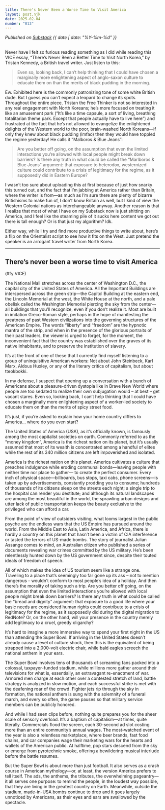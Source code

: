 ```yaml
---
title: There's Never Been a Worse Time to Visit America
layout: post.njk
date: 2025-02-04
number: "013"
---
```


*Published on [Substack](https://jwokim.substack.com/p/cant-with-this-orientalism-theres) {{ date | date: "%Y-%m-%d" }}*

\
Never have I felt so furious reading something as I did while reading this VICE essay, “There’s Never Been a Better Time to Visit North Korea,” by Tristan Kennedy, a British travel writer. Just listen to this:

> Even so, looking back, I can’t help thinking that I could have chosen a marginally more enlightening aspect of anglo-saxon culture to educate them on than the merits of black pudding in the morning.

Ew. Exhibited here is the commonly patronizing tone of some white British dude. But I guess you can’t expect a leopard to change its spots. Throughout the entire piece, Tristan the Free Thinker is not so interested in any real engagement with North Koreans; he’s more focused on treating it like an amusement park (“It’s like a time capsule, a sort of living, breathing totalitarian theme park. Except that people actually have to live here”) and frustrated at the fact that he’s not allowed to evangelize the enlightened delights of the Western world to the poor, brain-washed North Koreans—if only they knew about black pudding (lmfao) then they would have toppled the regime yesterday! He calls it “Malboros & Blue Jeans”:

> Are you better off going, on the assumption that even the limited interactions you’re allowed with local people might break down barriers? Is there any truth in what could be called the “Marlboros & Blue Jeans” argument: that exposure to heterodox, westernized culture could contribute to a crisis of legitimacy for the regime, as it supposedly did in Eastern Europe?

I wasn’t too sure about uploading this at first because of just how snarky this turned out, and the fact that I’m jabbing at America rather than Britain, where the writer is from—as much as I’m sure there are plenty of bizarre Britishisms to make fun of, I don’t know Britain as well, but I kind of view the Western Colonial nations as interchangeable anyway. Another reason is that I realize that most of what I have on my Substack now is just shitting on America, and I feel like the steaming pile of it sucks here content we got out there is tall enough? Or is that just my algorithm? Idk.

Either way, while I try and find more productive things to write about, here’s a flip on the Orientalist script to see how it fits on the West. Just pretend the speaker is an arrogant travel writer from North Korea.

---

## There’s never been a worse time to visit America
(ftfy VICE)

The National Mall stretches across the center of Washington D.C., the capital city of the United States of America. All the Important Buildings are interspersed across the green strip—the Capitol Building at the eastern end, the Lincoln Memorial at the west, the White House at the north, and a pale obelisk called the Washington Memorial piercing the sky from the center—all buildings that you’ll recognize, even if you don’t realize it. Most are built in imitation Greco-Roman style, perhaps in the hope of manifesting the greatness of past Western civilizations into the governing structures of the American Empire. The words “liberty” and “freedom” are the hypnotic mantra of the strip, and when in the presence of the glorious portraits of their past leaders, the viewer is urged to forget, for the moment, the inconvenient fact that the country was established over the graves of its native inhabitants, and to preserve the institution of slavery.

It’s at the front of one of these that I currently find myself listening to a group of uninquisitive American workers: Not about John Steinbeck, Karl Marx, Aldous Huxley, or any of the literary critics of capitalism, but about tteokbokki.

In my defense, I suspect that opening up a conversation with a bunch of Americans about a pleasure-driven dystopia like in Brave New World where people are too sedated to realize their own subjugation would – at best – get vacant stares. Even so, looking back, I can’t help thinking that I could have chosen a marginally more enlightening aspect of a worker-led society to educate them on than the merits of spicy street food.

It’s just, if you’re asked to explain how your home country differs to America… where do you even start?

The United States of America (USA), as it’s officially known, is famously among the most capitalist societies on earth. Commonly referred to as the “money kingdom”, America is the richest nation on its planet, but it’s usually assumed that most of its wealth is concentrated among a handful of elites while the rest of its 340 million citizens are left impoverished and isolated.

America is the richest nation on this planet.
America cultivates a culture that preaches indulgence while eroding communal bonds—leaving people with neither time nor place to gather— to create the perfect consumer. Every inch of physical space—billboards, bus stops, taxi cabs, phone screens—is taken up by advertisements, constantly prodding you to consume; hundreds of thousands of its citizens sleep on the streets each night; a single trip to the hospital can render you destitute; and although its natural landscapes are among the most beautiful in the world, the sprawling urban designs and utter lack of public transportation keeps the beauty exclusive to the privileged who can afford a car.

From the point of view of outsiders visiting, what looms largest in the public psyche are the endless wars that the US Empire has pursued around the world. From the Middle East to Asia, Latin America, and Africa, there is hardly a country on this planet that hasn’t been a victim of CIA interference or tasted the terrors of US-made bombs. The story of journalist Julian Assange comes to mind, an Australian citizen who published a series of documents revealing war crimes committed by the US military. He’s been relentlessly hunted down by the US government since, despite their touted ideals of freedom of speech.

All of which makes the idea of US tourism seem like a strange one. Traveling to a place that’s seemingly too far gone up its ass – not to mention dangerous – wouldn’t conform to most people’s idea of a holiday. And then there’s the morality of taking such a trip. Are you better off going, on the assumption that even the limited interactions you’re allowed with local people might break down barriers? Is there any truth in what could be called the “bread and dignity” argument: that exposure to a good life where your basic needs are considered human rights could contribute to a crisis of legitimacy for the regime, as it supposedly did during the digital migration to RedNote? Or, on the other hand, will your presence in the country merely add legitimacy to a cruel, greedy oligarchy?

It’s hard to imagine a more immersive way to spend your first night in the US than attending the Super Bowl. If arriving in the United States doesn’t already cause a level of culture shock, then this is the equivalent of being strapped into a 2,000-volt electric chair, while bald eagles screech the national anthem in your ears.

The Super Bowl involves tens of thousands of screaming fans packed into a colossal, taxpayer-funded stadium, while millions more gather around their televisions for what is, essentially, an extravagant re-enactment of war. Armored men charge at each other over a contested stretch of land, battle strategy is analyzed in slow motion, and each successful strike is met with the deafening roar of the crowd. Fighter jets rip through the sky in formation, the national anthem is sung with the solemnity of a funeral march, and every so often, the game pauses so that military service members can be publicly honored.

And while I had seen clips before, nothing quite prepares you for the sheer scale of sensory overload. It’s a baptism of capitalism—at times, quite literally. Commercials flood the screen, each 30-second ad slot costing more than an entire community’s annual wages. The most-watched event of the year is also a relentless marketplace, where beer brands, fast food chains, and car companies wage their marketing wars for the hearts and wallets of the American public. At halftime, pop stars descend from the sky or emerge from pyrotechnic smoke, offering a bewildering musical interlude before the battle resumes.

But the Super Bowl is about more than just football. It also serves as a crash course in American mythology—or, at least, the version America prefers to tell itself. The ads, the anthems, the tributes, the overwhelming pageantry—it all serves one purpose: to remind the people, in the loudest way possible, that they are living in the greatest country on Earth. Meanwhile, outside the stadium, made-in-USA bombs continue to drop and it goes largely unnoticed by Americans, as their eyes and ears are swallowed by the spectacle.
